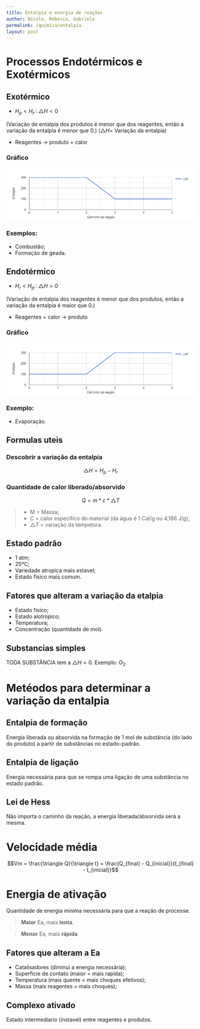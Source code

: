 ```yaml
---
title: Entalpia e energia de reações
author: Nicole, Rebecca, Gabriela
permalink: /quimica/entalpia
layout: post
---
```


# Processos Endotérmicos e Exotérmicos
## Exotérmico
- $H_{p} < H_{r} \therefore \triangle H < 0$

(Variação de entalpia dos produtos é menor que dos reagentes, então a variação da entalpia é menor que 0.)
($\triangle H =$ Variação da entalpia)

- Reagentes $\rightarrow$ produto + calor

### Gráfico
![](/images/exo.png)

### Exemplos:
- Combustão;
- Formação de geada.

## Endotérmico
- $H_{r} < H_{p} \therefore \triangle H > 0$

(Variação de entalpia dos reagentes é menor que dos produtos, então a variação da entalpia é maior que 0.)

- Reagentes + calor $\rightarrow$ produto

### Gráfico
![](/images/endo.png)
### Exemplo:
- Evaporação.

## Formulas uteis
### Descobrir a variação da entalpia
$$\triangle H = H_{p} - H_{r}$$

### Quantidade de calor liberado/absorvido
$$ Q = m * c * \triangle T$$

> - M = Massa;
> - C = calor especifico do material (da água é 1 Cal/g ou 4,186 J/g);
> - $\triangle T$ = variação da tempetura.

## Estado padrão
- 1 atm;
- 25ºC;
- Variedade atropica mais estavel;
- Estado fisico mais comum.

## Fatores que alteram a variação da etalpia
- Estado físico;
- Estado alotropico;
- Temperatura;
- Concentração (quantidade de mol).

## Substancias simples
TODA SUBSTÂNCIA tem a $\triangle H = 0$. Exemplo: O$_{2}$. 

# Metéodos para determinar a variação da entalpia
## Entalpia de formação
Energia liberada ou absorvida na formação de 1 mol de substância (do lado do produto) a partir de substâncias no estado-padrão.

## Entalpia de ligação
Energia necessária para que se rompa uma ligação de uma substância no estado padrão.

## Lei de Hess
Não importa o caminho da reação, a energia liberada/absorvida será a mesma.

# Velocidade média

$$Vm = \frac{\triangle Q}{\triangle t} = \frac{Q_{final} - Q_{inicial}}{t_{final} - t_{inicial}}$$

# Energia de ativação
Quantidade de energia minima necessária para que a reação de processe.

> **Maior** Ea, mais **lenta**.


> **Menor** Ea, mais **rápida**.

## Fatores que alteram a Ea
- Catalisadores (diminui a energia necessária);
- Superficie de contato (maior = mais rapida);
- Temperatura (mais quente = mais choques efetivos);
- Massa (mais reagentes = mais choques);

## Complexo ativado
Estado intermediario (instavel) entre reagentes e produtos.
